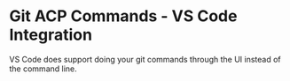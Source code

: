 # Git ACP Commands - VS Code Integration

VS Code does support doing your git commands through the UI instead of the command line.



